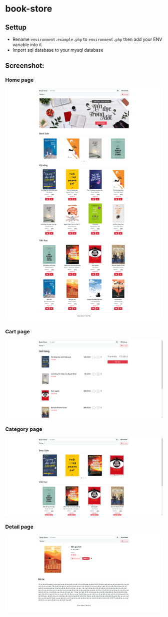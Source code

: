 # book-store

## Settup
- Rename `environment.example.php` to `environment.php` then add your ENV variable into it
- Import sql database to your mysql database

## Screenshot:
### Home page
![alt text](https://github.com/vietvite/book-store-php/blob/master/book-store-homepage.png)

### Cart page
![alt text](https://github.com/vietvite/book-store-php/blob/master/book-store-cartpage.png)

### Category page
![alt text](https://github.com/vietvite/book-store-php/blob/master/book-store-categorypage.png)

### Detail page
![alt text](https://github.com/vietvite/book-store-php/blob/master/book-store-detailpage.png)
